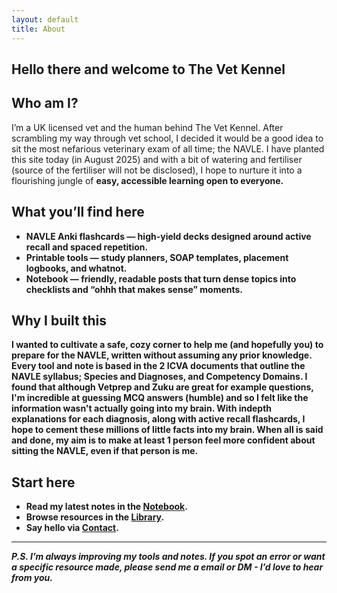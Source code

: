 ```yaml
---
layout: default
title: About
---
```


<section class="about">
    <h2>Hello there and welcome to The Vet Kennel</h2>
  <h2>Who am I?</h2>
  <p>I’m a UK licensed vet and the human behind The Vet Kennel. After scrambling my way through vet school, I decided it would be a good idea to sit the most nefarious veterinary exam of all time; the NAVLE. I have planted this site today (in August 2025) and with a bit of watering and fertiliser (source of the fertiliser will not be disclosed), I hope to nurture it into a flourishing jungle of <strong>easy, accessible learning<strong> open to everyone.</p>

  <h2>What you’ll find here</h2>
  <ul>
    <li><strong>NAVLE Anki flashcards</strong> — high-yield decks designed around active recall and spaced repetition.</li>
    <li><strong>Printable tools</strong> — study planners, SOAP templates, placement logbooks, and whatnot.</li>
    <li><strong>Notebook</strong> — friendly, readable posts that turn dense topics into checklists and “ohhh that makes sense” moments.</li>
  </ul>

  <h2>Why I built this</h2>
  <p> I wanted to cultivate a safe, cozy corner to help me (and hopefully you) to prepare for the NAVLE, written without assuming any prior knowledge. Every tool and note is based in the 2 ICVA documents that outline the NAVLE syllabus; Species and Diagnoses, and Competency Domains. I found that although Vetprep and Zuku are great for example questions, I'm incredible at guessing MCQ answers (humble) and so I felt like the information wasn't actually going into my brain. With indepth explanations for each diagnosis, along with active recall flashcards, I hope to cement these millions of little facts into my brain. When all is said and done, my aim is to make at least 1 person feel more confident about sitting the NAVLE, even if that person is me.</p>

  <h2>Start here</h2>
  <ul>
    <li>Read my latest notes in the <a href="{{ '/notebook/' | relative_url }}">Notebook</a>.</li>
    <li>Browse resources in the <a href="{{ '/library/' | relative_url }}">Library</a>.</li>
    <li>Say hello via <a href="{{ '/contact/' | relative_url }}">Contact</a>.</li>
  </ul>

  <hr>

  <p><em>P.S. I’m always improving my tools and notes. If you spot an error or want a specific resource made, please send me a email or DM - I’d love to hear from you.</em></p>
</section>

